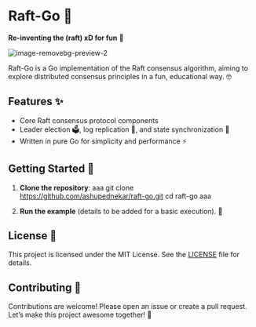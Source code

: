 # Raft-Go 🚀

**Re-inventing the (raft) xD for fun** 🎉

![image-removebg-preview-2](https://github.com/user-attachments/assets/11631256-1e04-4d40-84c9-77c001541ff7)

Raft-Go is a Go implementation of the Raft consensus algorithm, aiming to explore distributed consensus principles in a fun, educational way. 🤓

## Features ✨

- Core Raft consensus protocol components
- Leader election 🗳️, log replication 📜, and state synchronization 🔄
- Written in pure Go for simplicity and performance ⚡

## Getting Started 🚀

1. **Clone the repository**:
   aaa
   git clone https://github.com/ashupednekar/raft-go.git
   cd raft-go
   aaa

2. **Run the example** (details to be added for a basic execution). 🎈

## License 📝

This project is licensed under the MIT License. See the [LICENSE](./LICENSE) file for details.

## Contributing 🤝

Contributions are welcome! Please open an issue or create a pull request. Let’s make this project awesome together! 💪
